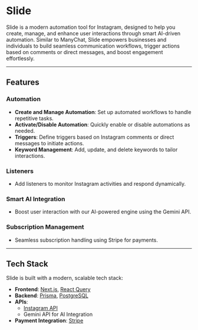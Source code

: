 # Slide

Slide is a modern automation tool for Instagram, designed to help you create, manage, and enhance user interactions through smart AI-driven automation. Similar to ManyChat, Slide empowers businesses and individuals to build seamless communication workflows, trigger actions based on comments or direct messages, and boost engagement effortlessly.

---

## Features

### Automation
- **Create and Manage Automation**: Set up automated workflows to handle repetitive tasks.
- **Activate/Disable Automation**: Quickly enable or disable automations as needed.
- **Triggers**: Define triggers based on Instagram comments or direct messages to initiate actions.
- **Keyword Management**: Add, update, and delete keywords to tailor interactions.

### Listeners
- Add listeners to monitor Instagram activities and respond dynamically.

### Smart AI Integration
- Boost user interaction with our AI-powered engine using the Gemini API.

### Subscription Management
- Seamless subscription handling using Stripe for payments.

---

## Tech Stack

Slide is built with a modern, scalable tech stack:

- **Frontend**: [Next.js](https://nextjs.org/), [React Query](https://react-query.tanstack.com/)
- **Backend**: [Prisma](https://www.prisma.io/), [PostgreSQL](https://www.postgresql.org/)
- **APIs**:
  - [Instagram API](https://developers.facebook.com/docs/instagram-api/)
  -  Gemini API for AI Integration
- **Payment Integration**: [Stripe](https://stripe.com/)

